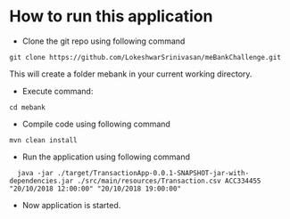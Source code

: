 
# How to run this application
* Clone the git repo using following command

```git clone https://github.com/LokeshwarSrinivasan/meBankChallenge.git```
	
   This will create a folder mebank in your current working directory.
* Execute command:

``` cd mebank ```
* Compile code using following command

``` mvn clean install ```
* Run the application using following command

```  java -jar ./target/TransactionApp-0.0.1-SNAPSHOT-jar-with-dependencies.jar ./src/main/resources/Transaction.csv ACC334455 "20/10/2018 12:00:00" "20/10/2018 19:00:00"```
	
* Now application is started.


